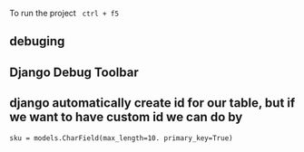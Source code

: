 To run the project ` ctrl + f5`
## debuging


## Django Debug Toolbar

## django automatically create id for our table, but if we want to have custom id we can do by
```
sku = models.CharField(max_length=10. primary_key=True)
```